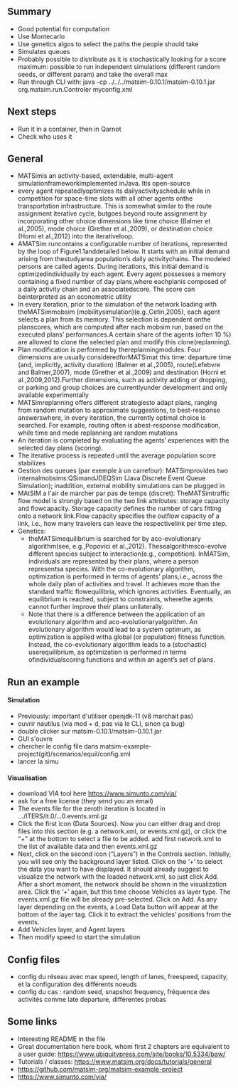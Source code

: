 ## Summary

* Good potential for computation
* Use Montecarlo
* Use genetics algos to select the paths the people should take
* Simulates queues
* Probably possible to distribute as it is stochastically looking for a score maximum: possible to run independent simulations (different random seeds, or different param) and take the overall max
* Run through CLI with: java -cp ../../../matsim-0.10.1/matsim-0.10.1.jar org.matsim.run.Controler myconfig.xml


## Next steps

* Run it in a container, then in Qarnot
* Check who uses it


## General

* MATSimis an activity-based, extendable, multi-agent simulationframeworkimplemented inJava.  Itis open-source
* every agent repeatedlyoptimizes its dailyactivityschedule while in competition for space-time slots with all other agents onthe transportation infrastructure. This is somewhat similar to the route assignment iterative cycle, butgoes beyond route assignment by incorporating other choice dimensions like time choice (Balmer et al.,2005), mode choice (Grether et al.,2009), or destination choice (Horni et al.,2012) into the iterativeloop.
* AMATSim runcontains a configurable number of iterations, represented by the loop of Figure1.1anddetailed below. It starts with an initial demand arising from thestudyarea population’s daily activitychains.  The modeled persons are called agents. During iterations, this initial demand is optimizedindividually by each agent. Every agent possesses a memory containing a fixed number of day plans,where eachplanis composed of a daily activity chain and an associatedscore.  The score can beinterpreted as an econometric utility
* In every iteration, prior to the simulation of the network loading with theMATSimmobsim (mobilitysimulation)(e.g.,Cetin,2005), each agent selects a plan from its memory. This selection is dependent onthe planscores, which are computed after each mobsim run, based on the executed plans’ performances.A certain share of the agents (often 10 %) are allowed to clone the selected plan and modify this clone(replanning).
* Plan modification is performed by thereplanningmodules.  Four dimensions are usually consideredforMATSimat this time: departure time (and, implicitly, activity duration) (Balmer et al.,2005), route(Lefebvre and Balmer,2007), mode (Grether et al.,2009) and destination (Horni et al.,2009,2012).Further dimensions, such as activity adding or dropping, or parking and group choices are currentlyunder development and only available experimentally
* MATSimreplanning offers different strategiesto adapt plans, ranging from random mutation to approximate suggestions, to best-response answerswhere, in every iteration, the currently optimal choice is searched.  For example, routing often is abest-response modification, while time and mode replanning are random mutations
* An iteration is completed by evaluating the agents’ experiences with the selected day plans (scoring).
* The iterative process is repeated until the average population score stabilizes
* Gestion des queues (par exemple à un carrefour): MATSimprovides two internalmobsims:QSimandJDEQSim (Java Discrete Event Queue Simulation); inaddition, external mobility simulations can be plugged in
* MAtSIM a l'air de marcher par pas de temps (discret): TheMATSimtraffic flow model is strongly based on the two link attributes: storage capacity and flowcapacity. Storage capacity defines the number of cars fitting onto a network link.Flow capacity specifies the outflow capacity of a link, i.e., how many travelers can leave the respectivelink per time step.
* Genetics:
  * theMATSimequilibrium is searched for by aco-evolutionary algorithm(see, e.g.,Popovici et al.,2012).  Thesealgorithmsco-evolve different species subject to interaction(e.g., competition). InMATSim, individuals are represented by their plans, where a person representsa species.  With the co-evolutionary algorithm, optimization is performed in terms of agents’ plans,i.e., across the whole daily plan of activities and travel. It achieves more than the standard traffic flowequilibria, which ignores activities. Eventually, an equilibrium is reached, subject to constraints, wherethe agents cannot further improve their plans unilaterally.
  * Note that there is a difference between the application of an evolutionary algorithm and aco-evolutionaryalgorithm. An evolutionary algorithm would lead to a system optimum, as optimization is applied witha global (or population) fitness function. Instead, the co-evolutionary algorithm leads to a (stochastic) userequilibrium, as optimization is performed in terms ofindividualscoring functions and within an agent’s set of plans.


## Run an example

#### Simulation

* Previously: important d'utiliser openjdk-11 (v8 marchait pas)
* ouvrir nautilus (via mod + d, pas via le CLI, sinon ça bug)
* double clicker sur matsim-0.10.1/matsim-0.10.1.jar
* GUI s'ouvre
* chercher le config file dans matsim-example-project(git)/scenarios/equil/config.xml
* lancer la simu


#### Visualisation

* download VIA tool here https://www.simunto.com/via/
* ask for a free license (they send you an email)
* The events file for the zeroth iteration is located in .../ITERS/it.0/...0.events.xml.gz
* Click the first icon (Data Sources). Now you can either drag and drop files into this section (e.g. a network.xml, or events.xml.gz), or click the “+” at the bottom to select a file to be added. add first network.xml to the list of available data and then events.xml.gz
* Next, click on the second icon (“Layers”) in the Controls section. Initially, you will see only the background layer listed. Click on the ‘+’ to select the data you want to have displayed. It should already suggest to visualize the network with the loaded network.xml, so just click Add. After a short moment, the network should be shown in the visualization area. Click the ‘+’ again, but this time choose Vehicles as layer type. The events.xml.gz file will be already pre-selected. Click on Add. As any layer depending on the events, a Load Data button will appear at the bottom of the layer tag. Click it to extract the vehicles’ positions from the events.
* Add Vehicles layer, and Agent layers
* Then modify speed to start the simulation


## Config files

* config du réseau avec max speed, length of lanes, freespeed, capacity, et la configuration des différents noeuds
* config du cas : random seed, snapshot frequency, fréquence des activités comme late departure, différentes probas


## Some links

* Interesting README in the file
* Great documentation here book, whom first 2 chapters are equivalent to a user guide: https://www.ubiquitypress.com/site/books/10.5334/baw/
* Tutorials / classes: https://www.matsim.org/docs/tutorials/general
* https://github.com/matsim-org/matsim-example-project
* https://www.simunto.com/via/
